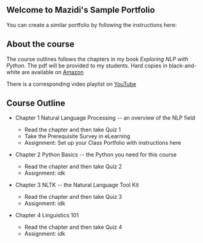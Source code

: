 ## Welcome to Mazidi's Sample Portfolio

You can create a similar portfolio by following the instructions here:

## About the course

The course outlines follows the chapters in my book *Exploring NLP with Python*. The pdf will be provided to my students. Hard copies in black-and-white are available on [Amazon](https://www.amazon.com/Exploring-NLP-Python-Building-Understanding/dp/B08P8QKDZK/)

There is a corresponding video playlist on [YouTube](https://www.youtube.com/playlist?list=PLfe6IcA_dEWkcHFfBA6XSXW31H8t4XSbB)

## Course Outline

* Chapter 1 Natural Language Processing -- an overview of the NLP field
  * Read the chapter and then take Quiz 1
  * Take the Prerequisite Survey in eLearning
  * Assignment: Set up your Class Portfolio with instructions here


* Chapter 2 Python Basics -- the Python you need for this course
  * Read the chapter and then take Quiz 2
  * Assignment: idk
  
* Chapter 3 NLTK -- the Natural Language Tool Kit
  * Read the chapter and then take Quiz 3
  * Assignment: idk

* Chapter 4 Linguistics 101
  * Read the chapter and then take Quiz 4
  * Assignment: idk

